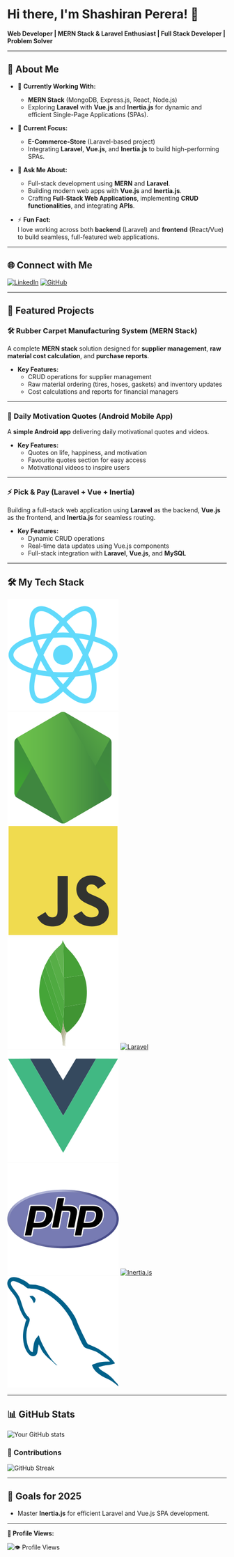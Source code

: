 # Hi there, I'm Shashiran Perera! 👋
**Web Developer | MERN Stack & Laravel Enthusiast | Full Stack Developer | Problem Solver**

---

## 🚀 About Me
- 🌱 **Currently Working With:**
  - **MERN Stack** (MongoDB, Express.js, React, Node.js)
  - Exploring **Laravel** with **Vue.js** and **Inertia.js** for dynamic and efficient Single-Page Applications (SPAs).
  
- 🔭 **Current Focus:**
  - **E-Commerce-Store** (Laravel-based project)
  - Integrating **Laravel**, **Vue.js**, and **Inertia.js** to build high-performing SPAs.

- 💬 **Ask Me About:**
  - Full-stack development using **MERN** and **Laravel**.
  - Building modern web apps with **Vue.js** and **Inertia.js**.
  - Crafting **Full-Stack Web Applications**, implementing **CRUD functionalities**, and integrating **APIs**.

- ⚡ **Fun Fact:**  
  I love working across both **backend** (Laravel) and **frontend** (React/Vue) to build seamless, full-featured web applications.

---

## 🌐 Connect with Me  
[![LinkedIn](https://img.shields.io/badge/LinkedIn-%230077B5.svg?style=flat&logo=linkedin&logoColor=white)](https://www.linkedin.com/in/shashiran-perera-b15513283)
[![GitHub](https://img.shields.io/badge/GitHub-%23181717.svg?style=flat&logo=github&logoColor=white)](https://github.com/Shashiran1124)

---

## 📂 Featured Projects

### 🛠 **Rubber Carpet Manufacturing System** (MERN Stack)  
A complete **MERN stack** solution designed for **supplier management**, **raw material cost calculation**, and **purchase reports**.
- **Key Features:**
  - CRUD operations for supplier management
  - Raw material ordering (tires, hoses, gaskets) and inventory updates
  - Cost calculations and reports for financial managers
  
---

### 🌟 **Daily Motivation Quotes** (Android Mobile App)  
A **simple Android app** delivering daily motivational quotes and videos.
- **Key Features:**
  - Quotes on life, happiness, and motivation
  - Favourite quotes section for easy access
  - Motivational videos to inspire users

---

### ⚡ **Pick & Pay** (Laravel + Vue + Inertia)  
Building a full-stack web application using **Laravel** as the backend, **Vue.js** as the frontend, and **Inertia.js** for seamless routing.  
- **Key Features:**
  - Dynamic CRUD operations
  - Real-time data updates using Vue.js components
  - Full-stack integration with **Laravel**, **Vue.js**, and **MySQL**

---

## 🛠 My Tech Stack

[![React](https://raw.githubusercontent.com/devicons/devicon/master/icons/react/react-original.svg)](https://reactjs.org)
[![Node.js](https://raw.githubusercontent.com/devicons/devicon/master/icons/nodejs/nodejs-original.svg)](https://nodejs.org)
[![JavaScript](https://raw.githubusercontent.com/devicons/devicon/master/icons/javascript/javascript-original.svg)](https://www.javascript.com)
[![MongoDB](https://raw.githubusercontent.com/devicons/devicon/master/icons/mongodb/mongodb-original.svg)](https://www.mongodb.com)
[![Laravel](https://img.shields.io/badge/Laravel-%23FF2D20.svg?style=flat&logo=laravel&logoColor=white)](https://laravel.com)
[![Vue.js](https://raw.githubusercontent.com/devicons/devicon/master/icons/vuejs/vuejs-original.svg)](https://vuejs.org)
[![PHP](https://raw.githubusercontent.com/devicons/devicon/master/icons/php/php-original.svg)](https://www.php.net)
[![Inertia.js](https://img.shields.io/badge/Inertia.js-%234E8C4F.svg?style=flat&logo=inertia.js&logoColor=white)](https://inertiajs.com)
[![MySQL](https://raw.githubusercontent.com/devicons/devicon/master/icons/mysql/mysql-original.svg)](https://www.mysql.com)

---

## 📊 GitHub Stats

![Your GitHub stats](https://github-readme-stats.vercel.app/api?username=Shashiran1124&show_icons=true&theme=radical) 

### 🌟 Contributions

![GitHub Streak](https://github-readme-streak-stats.herokuapp.com/?user=Shashiran1124&theme=dark&hide_border=true)

---

## 🎯 Goals for 2025
- Master **Inertia.js** for efficient Laravel and Vue.js SPA development.

---

**👀 Profile Views:** 

![👁️ Profile Views](https://komarev.com/ghpvc/?username=Shashiran1124&color=blue)
